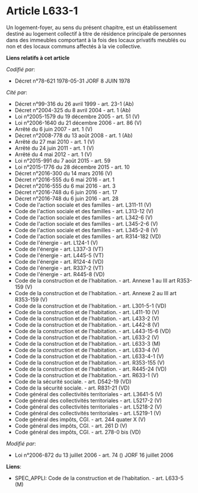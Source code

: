 # Article L633-1

Un logement-foyer, au sens du présent chapitre, est un établissement destiné au logement collectif à titre de résidence
principale de personnes dans des immeubles comportant à la fois des locaux privatifs meublés ou non et des locaux communs
affectés à la vie collective.

**Liens relatifs à cet article**

_Codifié par_:

  - Décret n°78-621 1978-05-31 JORF 8 JUIN 1978

_Cité par_:

  - Décret n°99-316 du 26 avril 1999 - art. 23-1 (Ab)
  - Décret n°2004-325 du 8 avril 2004 - art. 1 (Ab)
  - Loi n°2005-1579 du 19 décembre 2005 - art. 51 (V)
  - Loi n°2006-1640 du 21 décembre 2006 - art. 86 (V)
  - Arrêté du 6 juin 2007 - art. 1 (V)
  - Décret n°2008-778 du 13 août 2008 - art. 1 (Ab)
  - Arrêté du 27 mai 2010 - art. 1 (V)
  - Arrêté du 24 juin 2011 - art. 1 (V)
  - Arrêté du 4 mai 2012 - art. 1 (V)
  - Loi n°2015-991 du 7 août 2015 - art. 59
  - Loi n°2015-1776 du 28 décembre 2015 - art. 10
  - Décret n°2016-300 du 14 mars 2016 (V)
  - Décret n°2016-555 du 6 mai 2016 - art. 1
  - Décret n°2016-555 du 6 mai 2016 - art. 3
  - Décret n°2016-748 du 6 juin 2016 - art. 17
  - Décret n°2016-748 du 6 juin 2016 - art. 28
  - Code de l'action sociale et des familles - art. L311-11 (V)
  - Code de l'action sociale et des familles - art. L313-12 (V)
  - Code de l'action sociale et des familles - art. L342-6 (V)
  - Code de l'action sociale et des familles - art. L345-2-6 (V)
  - Code de l'action sociale et des familles - art. L345-2-8 (V)
  - Code de l'action sociale et des familles - art. R314-182 (VD)
  - Code de l'énergie - art. L124-1 (V)
  - Code de l'énergie - art. L337-3 (VT)
  - Code de l'énergie - art. L445-5 (VT)
  - Code de l'énergie - art. R124-4 (VD)
  - Code de l'énergie - art. R337-2 (VT)
  - Code de l'énergie - art. R445-8 (VD)
  - Code de la construction et de l'habitation. - art. Annexe 1 au III art R353-159 (V)
  - Code de la construction et de l'habitation. - art. Annexe 2 au III art R353-159 (V)
  - Code de la construction et de l'habitation. - art. L301-5-1 (VD)
  - Code de la construction et de l'habitation. - art. L411-10 (V)
  - Code de la construction et de l'habitation. - art. L433-2 (V)
  - Code de la construction et de l'habitation. - art. L442-8 (V)
  - Code de la construction et de l'habitation. - art. L443-15-6 (VD)
  - Code de la construction et de l'habitation. - art. L633-2 (V)
  - Code de la construction et de l'habitation. - art. L633-3 (M)
  - Code de la construction et de l'habitation. - art. L633-4 (V)
  - Code de la construction et de l'habitation. - art. L633-4-1 (V)
  - Code de la construction et de l'habitation. - art. R353-155 (V)
  - Code de la construction et de l'habitation. - art. R445-24 (VD)
  - Code de la construction et de l'habitation. - art. R633-1 (V)
  - Code de la sécurité sociale. - art. D542-19 (VD)
  - Code de la sécurité sociale. - art. R831-21 (VD)
  - Code général des collectivités territoriales - art. L3641-5 (V)
  - Code général des collectivités territoriales - art. L5217-2 (V)
  - Code général des collectivités territoriales - art. L5218-2 (V)
  - Code général des collectivités territoriales - art. L5219-1 (V)
  - Code général des impôts, CGI. - art. 244 quater X (V)
  - Code général des impôts, CGI. - art. 261 D (V)
  - Code général des impôts, CGI. - art. 278-0 bis (VD)

_Modifié par_:

  - Loi n°2006-872 du 13 juillet 2006 - art. 74 () JORF 16 juillet 2006

**Liens**:

  - SPEC_APPLI: Code de la construction et de l'habitation. - art. L633-5 (M)
